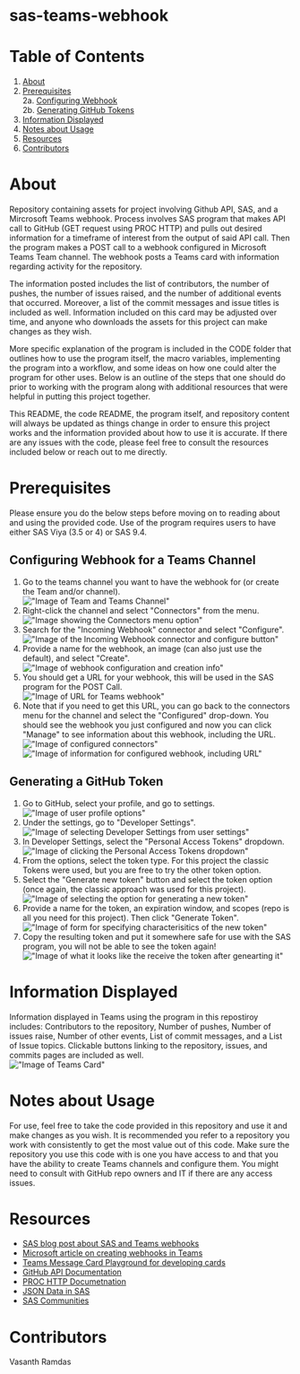 # sas-teams-webhook
# Table of Contents
1. [About](https://github.com/varamdas/sas-teams-webhook/blob/main/README.md#about)  
2. [Prerequisites](https://github.com/varamdas/sas-teams-webhook/blob/main/README.md#prerequisites)   
    2a. [Configuring Webhook](https://github.com/varamdas/sas-teams-webhook/blob/main/README.md#configuring-webhook-for-a-teams-channel)    
    2b. [Generating GitHub Tokens](https://github.com/varamdas/sas-teams-webhook/blob/main/README.md#generating-a-github-token)  
3. [Information Displayed](https://github.com/varamdas/sas-teams-webhook/blob/main/README.md#information-displayed)  
4. [Notes about Usage](https://github.com/varamdas/sas-teams-webhook/blob/main/README.md#notes-about-usage)  
5. [Resources](https://github.com/varamdas/sas-teams-webhook/blob/main/README.md#resources)  
6. [Contributors](https://github.com/varamdas/sas-teams-webhook/blob/main/README.md#contributors)  

# About
Repository containing assets for project involving Github API, SAS, and a Mircrosoft Teams webhook.
Process involves SAS program that makes API call to GitHub (GET request using PROC  HTTP) and pulls out desired information for a timeframe of interest from the output of said API call. Then the program makes a POST call to a webhook configured in Microsoft Teams Team channel. The webhook posts a Teams card with information regarding activity for the repository.

The information posted includes the list of contributors, the number of pushes, the number of issues raised, and the number of additional events that occurred. Moreover, a list of the commit messages and issue titles is included as well. Information included on this card may be adjusted over time, and anyone who downloads the assets for this project can make changes as they wish.

More specific explanation of the program is included in the CODE folder that outlines how to use the program itself, the macro variables, implementing the program into a workflow, and some ideas on how one could alter the program for other uses. Below is an outline of the steps that one should do prior to working with the program along with additional resources that were helpful in putting this project together.

This README, the code README, the program itself, and repository content will always be updated as things change in order to ensure this project works and the information provided about how to use it is accurate. If there are any issues with the code, please feel free to consult the resources included below or reach out to me directly.

# Prerequisites
Please ensure you do the below steps before moving on to reading about and using the provided code. Use of the program requires users to have either SAS Viya (3.5 or 4) or SAS 9.4.

## Configuring Webhook for a Teams Channel
1. Go to the teams channel you want to have the webhook for (or create the Team and/or channel).  
    !["Image of Team and Teams Channel"](./Images/Teams_Prereq_1.png)
2. Right-click the channel and select "Connectors" from the menu.  
    !["Image showing the Connectors menu option"](./Images/Teams_Prereq_2.png)
4. Search for the "Incoming Webhook" connector and select "Configure".  
    !["Image of the Incoming Webhook connector and configure button"](./Images/Teams_Prereq_3.png)
5. Provide a name for the webhook, an image (can also just use the default), and select "Create".  
    !["Image of webhook configuration and creation info"](./Images/Teams_Prereq_4.png)
6. You should get a URL for your webhook, this will be used in the SAS program for the POST Call.  
    !["Image of URL for Teams webhook"](./Images/Teams_Prereq_5.png)
7. Note that if you need to get this URL, you can go back to the connectors menu for the channel and select the "Configured" drop-down. You should see the webhook you just configured and now you can click "Manage" to see information about this webhook, including the URL.  
    !["Image of configured connectors"](./Images/Teams_Prereq_6a.png)  
    !["Image of information for configured webhook, including URL"](./Images/Teams_Prereq_6b.png)

## Generating a GitHub Token
1. Go to GitHub, select your profile, and go to settings.  
    !["Image of user profile options"](./Images/Token_Prereq_1.png)
2. Under the settings, go to "Developer Settings".  
    !["Image of selecting Developer Settings from user settings"](./Images/Token_Prereq_2.png)
3. In Developer Settings, select the "Personal Access Tokens" dropdown.  
    !["Image of clicking the Personal Access Tokens dropdown"](./Images/Token_Prereq_3.png)
4. From the options, select the token type. For this project the classic Tokens were used, but you are free to try the other token option.
5. Select the "Generate new token" button and select the token option (once again, the classic approach was used for this project).  
    !["Image of selecting the option for generating a new token"](./Images/Token_Prereq_4.png)
6. Provide a name for the token, an expiration window, and scopes (repo is all you need for this project). Then click "Generate Token".  
    !["Image of form for specifying characterisitics of the new token"](./Images/Token_Prereq_5.png)
7. Copy the resulting token and put it somewhere safe for use with the SAS program, you will not be able to see the token again!  
    !["Image of what it looks like the receive the token after genearting it"](./Images/Token_Prereq_6.png)

# Information Displayed
Information displayed in Teams using the program in this repostiroy includes: Contributors to the repository, Number of pushes, Number of issues raise, Number of other events, List of commit messages, and a List of Issue topics. Clickable buttons linking to the repository, issues, and commits pages are included as well.  
!["Image of Teams Card"](./Images/Teams_Card.png)

# Notes about Usage
For use, feel free to take the code provided in this repository and use it and make changes as you wish. It is recommended you refer to a repository you work with consistently to get the most value out of this code. Make sure the repository you use this code with is one you have access to and that you have the ability to create Teams channels and configure them. You might need to consult with GitHub repo owners and IT if there are any access issues.

# Resources
- [SAS blog post about SAS and Teams webhooks](https://blogs.sas.com/content/sasdummy/2019/09/05/sas-microsoft-teams/)
- [Microsoft article on creating webhooks in Teams](https://learn.microsoft.com/en-us/microsoftteams/platform/webhooks-and-connectors/how-to/add-incoming-webhook?tabs=dotnet)
- [Teams Message Card Playground for developing cards](https://messagecardplayground.azurewebsites.net)
- [GitHub API Documentation](https://docs.github.com/en/rest?apiVersion=2022-11-28)
- [PROC HTTP Documetnation](https://go.documentation.sas.com/doc/en/pgmsascdc/9.4_3.5/proc/n0t7v16eitluu2n15ffpfeafqszs.htm)
- [JSON Data in SAS](https://communities.sas.com/t5/Ask-the-Expert/How-to-use-JSON-data-in-SAS-Q-amp-A-and-on-demand-recording/ta-p/878508)
- [SAS Communities](https://communities.sas.com)

# Contributors
Vasanth Ramdas  
